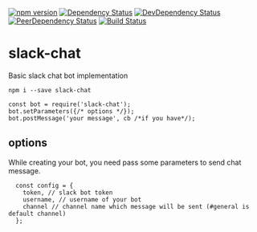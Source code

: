 [![npm version](https://badge.fury.io/js/slack-chat.svg)](http://badge.fury.io/js/slack-chat)
[![Dependency Status](https://david-dm.org/salimkayabasi/slack-chat.svg)](https://david-dm.org/salimkayabasi/slack-chat)
[![DevDependency Status](https://david-dm.org/salimkayabasi/slack-chat/dev-status.svg)](https://david-dm.org/salimkayabasi/slack-chat#info=devDependencies)
[![PeerDependency Status](https://david-dm.org/salimkayabasi/slack-chat/peer-status.svg)](https://david-dm.org/salimkayabasi/slack-chat#info=peerDependencies)
[![Build Status](https://travis-ci.org/salimkayabasi/slack-chat.svg?branch=master)](https://travis-ci.org/salimkayabasi/slack-chat)

# slack-chat

Basic slack chat bot implementation

```$bash
npm i --save slack-chat
```

```$js
const bot = require('slack-chat');
bot.setParameters({/* options */});
bot.postMessage('your message', cb /*if you have*/);
```

## options

While creating your bot, you need pass some parameters to send chat message.


```$js
  const config = { 
    token, // slack bot token
    username, // username of your bot
    channel // channel name which message will be sent (#general is default channel)
  };
```
